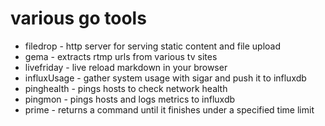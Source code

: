 # various go tools


* filedrop - http server for serving static content and file upload
* gema - extracts rtmp urls from various tv sites
* livefriday - live reload markdown in your browser
* influxUsage - gather system usage with sigar and push it to influxdb
* pinghealth - pings hosts to check network health
* pingmon - pings hosts and logs metrics to influxdb
* prime - returns a command until it finishes under a specified time limit